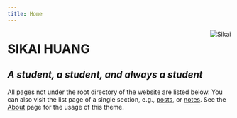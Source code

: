 ```yaml
---
title: Home
---
```

[<img src="/./_index_files/home_logo.png" style="max-width:15%;min-width:40px;float:right;" alt="Sikai" />](https://github.com/yihui/hugo-xmin)


# SIKAI HUANG
## _A student, a student, and always a student_

All pages not under the root directory of the website are listed below. You can also visit the list page of a single section, e.g., [posts](/post/), or [notes](/note/). See the [About](/about/) page for the usage of this theme.
